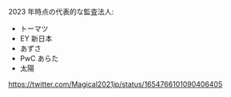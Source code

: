 2023 年時点の代表的な監査法人:

- トーマツ
- EY 新日本
- あずさ
- PwC あらた
- 太陽

https://twitter.com/Magical2021jp/status/1654766101090406405
